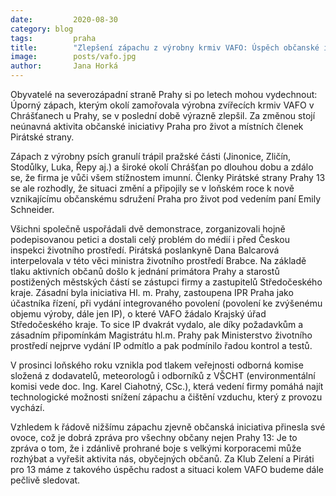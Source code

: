 ```yaml
---
date:         2020-08-30
category: blog
tags:         praha
title:        "Zlepšení zápachu z výrobny krmiv VAFO: Úspěch občanské iniciativy Praha pro život a Pirátů"
image:        posts/vafo.jpg
author:       Jana Horká
---
```

Obyvatelé na severozápadní straně Prahy si po letech mohou vydechnout: Úporný zápach, kterým okolí zamořovala výrobna zvířecích krmiv VAFO v Chrášťanech u Prahy, se v poslední době výrazně zlepšil. Za změnou stojí neúnavná aktivita občanské iniciativy Praha pro život a místních členek Pirátské strany. 

Zápach z výrobny psích granulí trápil pražské části (Jinonice, Zličín, Stodůlky, Luka, Řepy aj.) a široké okolí Chrášťan po dlouhou dobu a zdálo se, že firma je vůči všem stížnostem imunní. Členky Pirátské strany Prahy 13 se ale rozhodly, že situaci změní a připojily se v loňském roce k nově vznikajícímu občanskému sdružení Praha pro život pod vedením paní Emily Schneider. 

Všichni společně uspořádali dvě demonstrace, zorganizovali hojně podepisovanou petici a dostali celý problém do médií i před Českou inspekci životního prostředí. Pirátská poslankyně Dana Balcarová interpelovala v této věci ministra životního prostředí Brabce. Na základě tlaku aktivních občanů došlo k jednání primátora Prahy a starostů postižených městských částí se zástupci firmy a zastupitelů Středočeského kraje. Zásadní byla iniciativa Hl. m. Prahy, zastoupena IPR Praha jako účastníka řízení, při vydání integrovaného povolení (povolení ke zvýšenému objemu výroby, dále jen IP), o které VAFO žádalo Krajský úřad Středočeského kraje. To sice IP dvakrát vydalo, ale díky požadavkům a zásadním připomínkám Magistrátu hl.m. Prahy pak Ministerstvo životního prostředí nejprve vydání IP odmítlo a pak podmínilo řadou kontrol a testů.

V prosinci loňského roku vznikla pod tlakem veřejnosti odborná komise složená z dodavatelů, meteorologů i odborníků z VŠCHT (environmentální komisi vede doc. Ing. Karel Ciahotný, CSc.), která vedení firmy pomáhá najít technologické možnosti snížení zápachu a čištění vzduchu, který z provozu vychází. 

Vzhledem k řádově nižšímu zápachu zjevně občanská iniciativa přinesla své ovoce, což je dobrá zpráva pro všechny občany nejen Prahy 13: Je to zpráva o tom, že i zdánlivě prohrané boje s velkými korporacemi může rozhýbat a vyřešit aktivita nás, obyčejných občanů. Za Klub Zelení a Piráti pro 13 máme z takového úspěchu radost a situaci kolem VAFO budeme dále pečlivě sledovat. 
